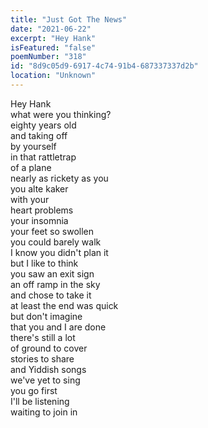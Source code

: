 ```yaml
---
title: "Just Got The News"
date: "2021-06-22"
excerpt: "Hey Hank"
isFeatured: "false"
poemNumber: "318"
id: "8d9c05d9-6917-4c74-91b4-687337337d2b"
location: "Unknown"
---
```


Hey Hank  
what were you thinking?  
eighty years old  
and taking off  
by yourself  
in that rattletrap  
of a plane  
nearly as rickety as you  
you alte kaker  
with your  
heart problems  
your insomnia  
your feet so swollen  
you could barely walk  
I know you didn't plan it  
but I like to think  
you saw an exit sign  
an off ramp in the sky  
and chose to take it  
at least the end was quick  
but don't imagine  
that you and I are done  
there's still a lot  
of ground to cover  
stories to share  
and Yiddish songs  
we've yet to sing  
you go first  
I'll be listening  
waiting to join in
